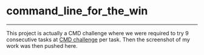 # command_line_for_the_win
---
This project is actually a CMD challenge where we were required to try 9 consecutive tasks at [CMD challenge](https://cmdchallenge.com) per task. Then the screenshot of my work was then pushed here.
